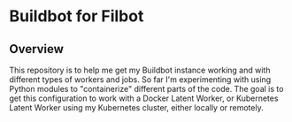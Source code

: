 # Buildbot for Filbot

## Overview

This repository is to help me get my Buildbot instance working and with
different types of workers and jobs. So far I'm experimenting with using Python
modules to "containerize" different parts of the code. The goal is to get this
configuration to work with a Docker Latent Worker, or Kubernetes Latent Worker
using my Kubernetes cluster, either locally or remotely.
